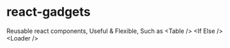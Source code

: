 # react-gadgets
Reusable react components, Useful &amp; Flexible, Such as &lt;Table /> &lt;If Else /> &lt;Loader />
